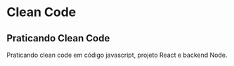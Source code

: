 # Clean Code

## Praticando Clean Code

Praticando clean code em código javascript, projeto React e backend Node.
